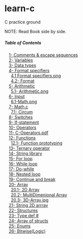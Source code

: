 # learn-c
C practice ground

NOTE: Read Book side by side.
##### Table of Contents  
&emsp;[1- Comments & escape sequences](https://github.com/4yub1k/learn-c/blob/main/1-%20comments%20%26%20escape%20sequences.c) \
&emsp;[2- Variables](https://github.com/4yub1k/learn-c/blob/main/2-%20variables%20.c) \
&emsp;[3- Data types](https://github.com/4yub1k/learn-c/blob/main/3-%20data%20types.c) \
&emsp;[4- Format specifiers](https://github.com/4yub1k/learn-c/blob/main/4-%20format%20specifiers.c) \
&emsp;&ensp;[4.1 Format specifiers.png](https://github.com/4yub1k/learn-c/blob/main/4-%20format%20specifiers.png) \
&emsp;&ensp;[4.2- Format](https://github.com/4yub1k/learn-c/blob/main/4.1-%20format%20.c) \
&emsp;[5- Arithmetic](https://github.com/4yub1k/learn-c/blob/main/5-%20arithm.c) \
&emsp;&ensp;[5.1- Arithmetic.png](https://github.com/4yub1k/learn-c/blob/main/5-%20arith.png) \
&emsp;[6- Input](https://github.com/4yub1k/learn-c/blob/main/6-%20input.c) \
&emsp;&ensp;[6.1-Math.png](https://github.com/4yub1k/learn-c/blob/main/6-math.png) \
&emsp;[7- Math.c](https://github.com/4yub1k/learn-c/blob/main/7-%20math.c) \
&emsp;&ensp;[7.1- Circum](https://github.com/4yub1k/learn-c/blob/main/7-%20circum.c) \
&emsp;[8- Switches](https://github.com/4yub1k/learn-c/blob/main/8-%20switches.c) \
&emsp;[9- If-statement](https://github.com/4yub1k/learn-c/blob/main/9-If-statement.c) \
&emsp;[10- Operators](https://github.com/4yub1k/learn-c/blob/main/10-%20operators.c) \
&emsp;[11- C-Operators.pdf](https://github.com/4yub1k/learn-c/blob/main/11-C%20-%20Operators.pdf) \
&emsp;[12- Functions](https://github.com/4yub1k/learn-c/blob/main/12-%20functions.c) \
&emsp;&ensp;[12.1- Function prototyping](https://github.com/4yub1k/learn-c/blob/main/12.2-%20function%20prototyping.c) \
&emsp;[13- Ternary operator](https://github.com/4yub1k/learn-c/blob/main/13-%20ternary%20operator.c) \
&emsp;[14- String library](https://github.com/4yub1k/learn-c/blob/main/14-%20string%20library.c) \
&emsp;[15- For loop](https://github.com/4yub1k/learn-c/blob/main/15-%20for%20loop.c) \
&emsp;[16- While loop](https://github.com/4yub1k/learn-c/blob/main/16-%20while%20loop.c) \
&emsp;[17- Do-while](https://github.com/4yub1k/learn-c/blob/main/17-%20do-while.c) \
&emsp;[18- Nested loop](https://github.com/4yub1k/learn-c/blob/main/18-%20nested%20loop.c) \
&emsp;[19- Continue and break](https://github.com/4yub1k/learn-c/blob/main/19-%20continue%20and%20break.c) \
&emsp;[20- Array](https://github.com/4yub1k/learn-c/blob/main/20-%20Array.c) \
&emsp;&ensp;[20.1- 2D Array](https://github.com/4yub1k/learn-c/blob/main/20.1%202D%20array.c) \
&emsp;&ensp;[20.2- MultiDimenional Array](https://github.com/4yub1k/learn-c/blob/main/20.2%20Multi%20dimen%20Array.c) \
&emsp;&ensp;[20.3- 3D-Array.jpg](https://github.com/4yub1k/learn-c/blob/main/20.3%203D-array.jpg) \
&emsp;[21- String 2D arrray](https://github.com/4yub1k/learn-c/blob/main/21-%20string%202D%20arrray.c) \
&emsp;[22- Structures](https://github.com/4yub1k/learn-c/blob/main/22-%20structures.c) \
&emsp;[23- Type def #](https://github.com/4yub1k/learn-c/blob/main/23.%20type%20def%20%23.c) \
&emsp;[24- Array of structs](https://github.com/4yub1k/learn-c/blob/main/24-%20array%20of%20structs.c) \
&emsp;[25- Enums](https://github.com/4yub1k/learn-c/blob/main/25-%20enums.c) \
&emsp;[26- Bitwise(Logic)](https://github.com/4yub1k/learn-c/blob/main/26-%20Bitwise(gates).c) 






